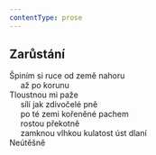 ```yaml
---
contentType: prose
---
```


## Zarůstání

Špiním si ruce od země nahoru  
     až po korunu  
Tloustnou mi paže  
     sílí jak zdivočelé pně  
     po té zemi kořeněné pachem  
     rostou překotně  
     zamknou vlhkou kulatost úst dlaní  
Neútěšně
